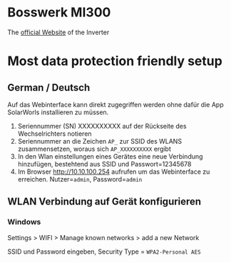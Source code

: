 # Bosswerk MI300

The [official Website](https://www.bosswerk.de/mikrowechselrichter/) of the Inverter

# Most data protection friendly setup

## German / Deutsch
Auf das Webinterface kann direkt zugegriffen werden ohne dafür die App SolarWorls installieren zu müssen.

1. Seriennummer (SN) XXXXXXXXXX auf der Rückseite des Wechselrichters notieren
2. Seriennummer an die Zeichen `AP_` zur SSID des WLANS zusammensetzen, woraus sich `AP_XXXXXXXXXX` ergibt
3. In den Wlan einstellungen eines Gerätes eine neue Verbindung hinzufügen, bestehtend aus SSID und Passwort=12345678
4. Im Browser http://10.10.100.254 aufrufen um das Webinterface zu erreichen. Nutzer=`admin`, Password=`admin` 


## WLAN Verbindung auf Gerät konfigurieren
### Windows

Settings > WIFI > Manage known networks > add a new Network

SSID und Password eingeben, Security Type = `WPA2-Personal AES`